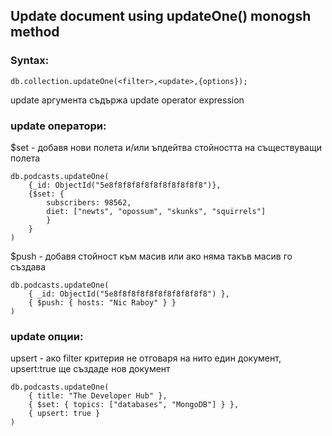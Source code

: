 ## Update document using updateOne() monogsh method

### Syntax:

    db.collection.updateOne(<filter>,<update>,{options});

update аргумента съдържа update operator expression

### update оператори:
    
$set - добавя нови полета и/или ъпдейтва стойността на съществуващи полета

    db.podcasts.updateOne(
        {_id: ObjectId("5e8f8f8f8f8f8f8f8f8f8f8")},
        {$set: {
            subscribers: 98562,
            diet: ["newts", "opossum", "skunks", "squirrels"]        
            }
        }
    )

$push - добавя стойност към масив или ако няма такъв масив го създава

    db.podcasts.updateOne(
        { _id: ObjectId("5e8f8f8f8f8f8f8f8f8f8f8") },
        { $push: { hosts: "Nic Raboy" } }
    )

### update опции:

upsert - ако filter критерия не отговаря на нито един документ, upsert:true ще създаде нов документ

    db.podcasts.updateOne(
        { title: "The Developer Hub" },
        { $set: { topics: ["databases", "MongoDB"] } },
        { upsert: true }
    )